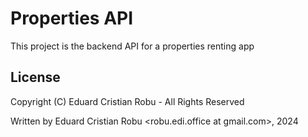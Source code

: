 # Properties API

This project is the backend API for a properties renting app

## License

Copyright (C) Eduard Cristian Robu - All Rights Reserved

Written by Eduard Cristian Robu <robu.edi.office at gmail.com>, 2024
